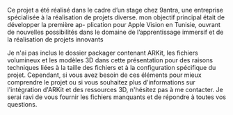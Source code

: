 Ce projet a été réalisé dans le cadre d’un stage chez 9antra, une entreprise spécialisée à la
réalisation de projets diverse. mon objectif principal était de développer la première ap-
plication pour Apple Vision en Tunisie, ouvrant de nouvelles possibilités dans le domaine
de l’apprentissage immersif et de la réalisation de projets innovants

Je n'ai pas inclus le dossier packager contenant ARKit, les fichiers volumineux et les modèles 3D dans cette 
présentation pour des raisons techniques liées à la taille des fichiers et à la configuration spécifique du projet.
Cependant, si vous avez besoin de ces éléments pour mieux comprendre le projet ou si vous souhaitez plus d'informations sur
l'intégration d'ARKit et des ressources 3D, n'hésitez pas à me contacter. Je serai ravi de vous fournir les fichiers
manquants et de répondre à toutes vos questions.

